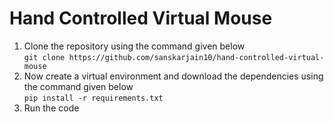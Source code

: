 # Hand Controlled Virtual Mouse

<ol>
<li>Clone the repository using the command given below
<br> <code>git clone https://github.com/sanskarjain10/hand-controlled-virtual-mouse</code></li>
<li>Now create a virtual environment and download the dependencies using the command given below
<br> <code>pip install -r requirements.txt</code></li>
<li>Run the code</li>
</ol>
